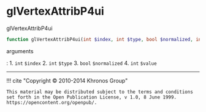 # glVertexAttribP4ui
glVertexAttribP4ui

```php
function glVertexAttribP4ui(int $index, int $type, bool $normalized, int $value) : void
```



arguments

:    1. `int` `$index` 
    2. `int` `$type` 
    3. `bool` `$normalized` 
    4. `int` `$value` 



---
     

!!! cite "Copyright © 2010-2014 Khronos Group"

    This material may be distributed subject to the terms and conditions set forth in the Open Publication License, v 1.0, 8 June 1999. https://opencontent.org/openpub/.